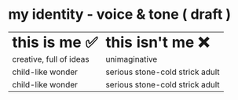 # my identity - voice & tone ( draft )

<table border="0">
<tr>
    <td><b style="font-size:30px"> this is me ✅ </b></td>
    <td><b style="font-size:30px"> this isn't me ❌ </b></td>
</tr>
<tr>
    <td> creative, full of ideas </td>
    <td> unimaginative </td>
</tr>
<tr>
    <td> child-like wonder </td>
    <td> serious stone-cold  strick adult  </td>
</tr>
<tr>
    <td> child-like wonder </td>
    <td> serious stone-cold  strick adult  </td>
  
</table>
